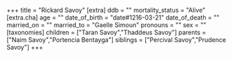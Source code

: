+++
title = "Rickard Savoy"
[extra]
ddb = ""
mortality_status = "Alive"
[extra.cha]
age = ""
date_of_birth = "date#1216-03-21"
date_of_death = ""
married_on = ""
married_to = "Gaelle Simoun"
pronouns = ""
sex = ""
[taxonomies]
children = ["Taran Savoy","Thaddeus Savoy"]
parents = ["Naim Savoy","Portencia Bentayga"]
siblings = ["Percival Savoy","Prudence Savoy"]
+++

